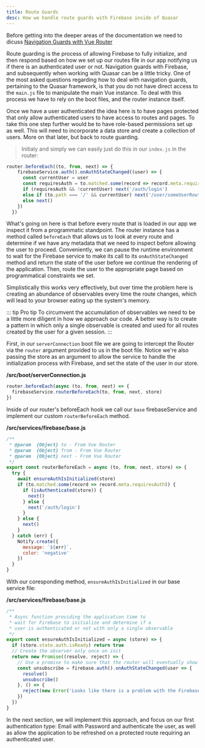 ```yaml
---
title: Route Guards
desc: How we handle route guards with Firebase inside of Quasar
---
```


Before getting into the deeper areas of the documentation we need to dicuss [Navigation Guards with Vue Router](https://router.vuejs.org/guide/advanced/navigation-guards.html#global-before-guards)

Route guarding is the process of allowing Firebase to fully initialize, and then respond based on how we set up our routes file in our app notifying us if there is an authenticated user or not. Navigation guards with Firebase, and subsequently when working with Quasar can be a little tricky. One of the most asked questions regarding how to deal with navigation guards, pertaining to the Quasar framework, is that you do not have direct access to the `main.js` file to manipulate the main Vue instance. To deal with this process we have to rely on the boot files, and the router instance itself.

Once we have a user authenticated the idea here is to have pages protected that only allow authenticated users to have access to routes and pages. To take this one step further would be to have role-based permissions set up as well. This will need to incorporate a data store and create a collection of users. More on that later, but back to route guarding.

> Initialy and simply we can easily just do this in our `index.js` in the router:

```js
router.beforeEach((to, from, next) => {
    firebaseService.auth().onAuthStateChanged((user) => {
      const currentUser = user
      const requiresAuth = to.matched.some(record => record.meta.requiresAuth)
      if (requiresAuth && !currentUser) next('/auth/login')
      else if (to.path === '/' && currentUser) next('/user/someUserRoute')
      else next()
    })
  })
```

What's going on here is that before every route that is loaded in our app we inspect it from a programmatic standpoint. The router instance has a method called `beforeEach` that allows us to look at every route and determine if we have any metadata that we need to inspect before allowing the user to proceed. Conveniently, we can pause the runtime environment to wait for the Firebase service to make its call to its `onAuthStateChanged` method and return the state of the user before we continue the rendering of the application. Then, route the user to the appropriate page based on programmatical constraints we set.

Simplistically this works very effectively, but over time the problem here is creating an abundance of observables every time the route changes, which will lead to your browser eating up the system's memory.

::: tip Pro tip
To circumvent the accumulation of observables we need to be a little more diligent in how we approach our code. A better way is to create a pattern in which only a single observable is created and used for all routes created by the user for a given session.
:::

First, in our `serverConnection` boot file we are going to intercept the Router via the `router` argument provided to us in the boot file. Notice we're also passing the store as an argument to allow the service to handle the initialization process with Firebase, and set the state of the user in our store.

**/src/boot/serverConnection.js**
```js
router.beforeEach(async (to, from, next) => {
  firebaseService.routerBeforeEach(to, from, next, store)
})
```

Inside of our router's beforeEach hook we call our `base` firebaseService and implement our custom `routerBeforeEach` method.

**/src/services/firebase/base.js**
```js
/**
 * @param  {Object} to - From Vue Router
 * @param  {Object} from - From Vue Router
 * @param  {Object} next - From Vue Router
 */
export const routerBeforeEach = async (to, from, next, store) => {
  try {
    await ensureAuthIsInitialized(store)
    if (to.matched.some(record => record.meta.requiresAuth)) {
      if (isAuthenticated(store)) {
        next()
      } else {
        next('/auth/login')
      }
    } else {
      next()
    }
  } catch (err) {
    Notify.create({
      message: `${err}`,
      color: 'negative'
    })
  }
}
```

With our coresponding method, `ensureAuthIsInitialized` in our base service file:

**/src/services/firebase/base.js**
```js
/**
 * Async function providing the application time to
 * wait for Firebase to initialize and determine if a
 * user is authenticated or not with only a single observable
 */
export const ensureAuthIsInitialized = async (store) => {
  if (store.state.auth.isReady) return true
  // Create the observer only once on init
  return new Promise((resolve, reject) => {
    // Use a promise to make sure that the router will eventually show the route after the auth is initialized.
    const unsubscribe = firebase.auth().onAuthStateChanged(user => {
      resolve()
      unsubscribe()
    }, () => {
      reject(new Error('Looks like there is a problem with the Firebase service. Please try again later'))
    })
  })
}
```

In the next section, we will implement this approach, and focus on our first authentication type: Email with Password and authenticate the user, as well as allow the application to be refreshed on a protected route requiring an authenticated user.